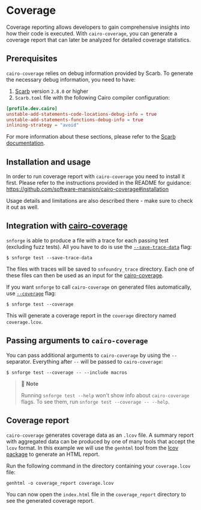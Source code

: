 # Coverage

Coverage reporting allows developers to gain comprehensive insights into how their code is executed.
With `cairo-coverage`, you can generate a coverage report that can later be analyzed for detailed coverage statistics.

## Prerequisites

`cairo-coverage` relies on debug information provided by Scarb. To generate the necessary debug information, you need to have:

1. [Scarb](https://github.com/software-mansion/scarb) version `2.8.0` or higher
2. `Scarb.toml` file with the following Cairo compiler configuration:
```toml
[profile.dev.cairo]
unstable-add-statements-code-locations-debug-info = true
unstable-add-statements-functions-debug-info = true
inlining-strategy = "avoid"
```
For more information about these sections, please refer to the [Scarb documentation](https://docs.swmansion.com/scarb/docs/reference/manifest.html#cairo).

## Installation and usage

In order to run coverage report with `cairo-coverage` you need to install it first. 
Please refer to the instructions provided in the README for guidance:
<https://github.com/software-mansion/cairo-coverage#installation>

Usage details and limitations are also described there - make sure to check it out as well.  

## Integration with [cairo-coverage](https://github.com/software-mansion/cairo-coverage)

`snforge` is able to produce a file with a trace for each passing test (excluding fuzz tests).
All you have to do is use the [`--save-trace-data`](../appendix/snforge/test.md#--save-trace-data) flag:

```shell
$ snforge test --save-trace-data
```

The files with traces will be saved to `snfoundry_trace` directory. Each one of these files can then be used as an input
for the [cairo-coverage](https://github.com/software-mansion/cairo-coverage).

If you want `snforge` to call `cairo-coverage` on generated files automatically, use [`--coverage`](../appendix/snforge/test.md#--coverage) flag:

```shell
$ snforge test --coverage
```

This will generate a coverage report in the `coverage` directory named `coverage.lcov`.

## Passing arguments to `cairo-coverage`

You can pass additional arguments to `cairo-coverage` by using the `--` separator. Everything after `--` will be passed
to `cairo-coverage`:

```shell
$ snforge test --coverage -- --include macros
```

> 📝 **Note**
> 
> Running `snforge test --help` won't show info about `cairo-coverage` flags. To see them, run `snforge test --coverage -- --help`.

## Coverage report

`cairo-coverage` generates coverage data as an `.lcov` file. A summary report with aggregated data can be produced by one of many tools that accept the `lcov` format.
In this example we will use the `genhtml` tool from the [lcov package](https://github.com/linux-test-project/lcov/tree/master) to generate an HTML report.

Run the following command in the directory containing your `coverage.lcov` file:

```shell
genhtml -o coverage_report coverage.lcov
```

You can now open the `index.html` file in the `coverage_report` directory to see the generated coverage report.